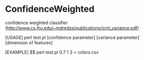 ConfidenceWeighted
========================

confidence weighted classifier
(http://www.cs.jhu.edu/~mdredze/publications/icml_variance.pdf)

[USAGE]
perl test.pl [confidence parameter] [variance parameter] [dimension of features]

[EXAMPLE]
$$ perl test.pl 0.7 1 3 < colors.csv

